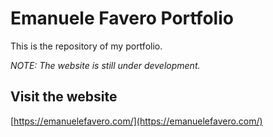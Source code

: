# Emanuele Favero Portfolio

This is the repository of my portfolio.

_NOTE: The website is still under development._

## Visit the website

[https://emanuelefavero.com/](https://emanuelefavero.com/)
